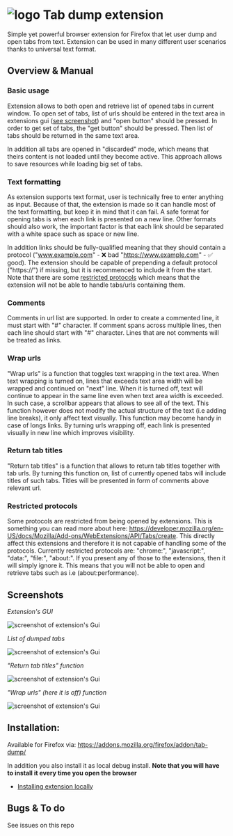# ![logo](src/icons/icon-48.png) Tab dump extension

Simple yet powerful browser extension for Firefox that let user dump and open tabs from text.
Extension can be used in many different user scenarios thanks to universal text format.

## Overview & Manual

### Basic usage
Extension allows to both open and retrieve list of opened tabs in current window. To open set of tabs, list of urls should be entered in the text area in extensions gui ([see screenshot](#screenshots)) and "open button" should be pressed. In order to get set of tabs, the "get button" should be pressed. Then list of tabs should be returned in the same text area.

In addition all tabs are opened in "discarded" mode, which means that theirs content is not loaded until they become active. This approach allows to save resources while loading big set of tabs.

### Text formatting
As extension supports text format, user is technically free to enter anything as input. Because of that, the extension is made so it can handle most of the text formatting, but keep it in mind that it can fail. A safe format for opening tabs is when each link is presented on a new line. Other formats should also work, the important factor is that each link should be separated with a white space such as space or new line.

In addition links should be fully-qualified meaning that they should contain a protocol ("www.example.com" - ❌ bad "https://www.example.com" - ✅ good). The extension should be capable of prepending a default protocol ("https://") if missing, but it is recommenced to include it from the start. Note that there are some [restricted protocols](#restricted-protocols) which means that the extension will not be able to handle tabs/urls containing them. 

### Comments
Comments in url list are supported. In order to create a commented line, it must start with "#" character. If comment spans across multiple lines, then each line should start with "#" character. Lines that are not comments will be treated as links.

### Wrap urls
"Wrap urls" is a function that toggles text wrapping in the text area. When text wrapping is turned on, lines that exceeds text area width will be wrapped and continued on "next" line. When it is turned off, text will continue to appear in the same line even when text area width is exceeded. In such case, a scrollbar appears that allows to see all of the text. This function however does not modify the actual structure of the text (i.e adding line breaks), it only affect text visually. This function may become handy in case of longs links. By turning urls wrapping off, each link is presented visually in new line which improves visibility. 

### Return tab titles
"Return tab titles" is a function that allows to return tab titles together with tab urls. By turning this function on, list of currently opened tabs will include titles of such tabs. Titles will be presented in form of comments above relevant url.

### Restricted protocols
Some protocols are restricted from being opened by extensions. This is something you can read more about here: https://developer.mozilla.org/en-US/docs/Mozilla/Add-ons/WebExtensions/API/Tabs/create. This directly affect this extensions and therefore it is not capable of handling some of the protocols. Currently restricted protocols are: "chrome:", "javascript:", "data:", "file:", "about:". If you present any of those to the extensions, then it will simply ignore it. This means that you will not be able to open and retrieve tabs such as i.e (about:performance).

## Screenshots

*Extension's GUI*

![screenshot of extension's Gui](assets/screenshot-1.png)

*List of dumped tabs*

![screenshot of extension's Gui](assets/screenshot-2.png)

*"Return tab titles" function*

![screenshot of extension's Gui](assets/screenshot-3.png)

*"Wrap urls" (here it is off) function*

![screenshot of extension's Gui](assets/screenshot-4.png)

## Installation:
Available for Firefox via: https://addons.mozilla.org/firefox/addon/tab-dump/

In addition you also install it as local debug install. **Note that you will have to install it every time you open the browser**
- [Installing extension locally](https://developer.mozilla.org/en-US/docs/Mozilla/Add-ons/WebExtensions/Your_first_WebExtension#installing)

## Bugs & To do
See issues on this repo

